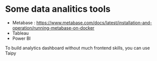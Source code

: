# Some data analitics tools

- Metabase : https://www.metabase.com/docs/latest/installation-and-operation/running-metabase-on-docker
- Tableau
- Power BI

To build analytics dashboard without much frontend skills, you can use Taipy
